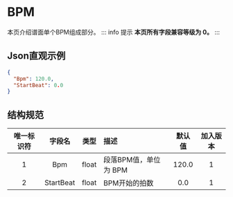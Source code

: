 ﻿# BPM

本页介绍谱面单个BPM组成部分。
::: info 提示
**本页所有字段兼容等级为 0。**
:::

## Json直观示例

```json
{
  "Bpm": 120.0,
  "StartBeat": 0.0
}
```

## 结构规范

| 唯一标识符 |    字段名    |  类型   | 描述             |  默认值  | 加入版本 |
|:-----:|:---------:|:-----:|:---------------|:-----:|:----:|
|   1   |    Bpm    | float | 段落BPM值，单位为 BPM | 120.0 |  1   |
|   2   | StartBeat | float | BPM开始的拍数       |  0.0  |  1   |